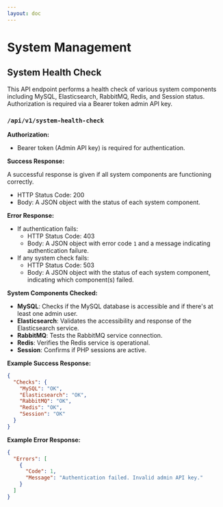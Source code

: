 ```yaml
---
layout: doc
---
```


# System Management

## System Health Check

This API endpoint performs a health check of various system components including MySQL, Elasticsearch, RabbitMQ, Redis,
and Session status. Authorization is required via a Bearer token admin API key.

### <Badge type="info" text="HTTP REQUEST TYPE: GET" /> `/api/v1/system-health-check`

**Authorization:**

- Bearer token (Admin API key) is required for authentication.

**Success Response:**

A successful response is given if all system components are functioning correctly.

- HTTP Status Code: 200
- Body: A JSON object with the status of each system component.

**Error Response:**

- If authentication fails:
    - HTTP Status Code: 403
    - Body: A JSON object with error code `1` and a message indicating authentication failure.
- If any system check fails:
    - HTTP Status Code: 503
    - Body: A JSON object with the status of each system component, indicating which component(s) failed.

**System Components Checked:**

- **MySQL**: Checks if the MySQL database is accessible and if there's at least one admin user.
- **Elasticsearch**: Validates the accessibility and response of the Elasticsearch service.
- **RabbitMQ**: Tests the RabbitMQ service connection.
- **Redis**: Verifies the Redis service is operational.
- **Session**: Confirms if PHP sessions are active.

**Example Success Response:**

```json
{
  "Checks": {
    "MySQL": "OK",
    "Elasticsearch": "OK",
    "RabbitMQ": "OK",
    "Redis": "OK",
    "Session": "OK"
  }
}
```

**Example Error Response:**

```json
{
  "Errors": [
    {
      "Code": 1,
      "Message": "Authentication failed. Invalid admin API key."
    }
  ]
}
```


